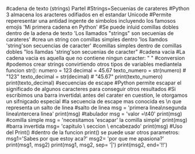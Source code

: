 #cadena de texto (strings) ParteI
#Strings=Secuenias de carateres
#Python 3 almacena los aracteres odifiados en el estandar Unicode 
#Permite reperesentar una antidad ingente de simbolos incluyendo los famosos emojis
'Mi primera cadena en Python'
#Se puede inluid comillas dobles dentro de la adena de texto
'Los llamados "strings" son secuenias de carateres'
#crea un string con comillas simples dentro
'los llamdos \'string\'son secuencias de caracter'
#comillas simples dentro de comillas dobles
"los llamdas 'string'son secuenias de caracter" 
#cadena vacia
#La cadena vacia es aquella que no contiene ningun caracter:
" " 
#conversion 
#podemos crear strings convirtiendo otros tipos de variables mediantela funcion str():
numero = 123
decimal = 45.67
texto_numero = str(numero)       # "123"
texto_decimal = str(decimal)     # "45.67"
print(texto_numero)
print(texto_decimal)
#secuencias de escape
#Python permite escapar el significado de algunos caracteres para conseguir otros resultados
#Si escribimos una barra invertida\ antes del carater en cuestion, le otorgamos un sifnigcado especial
#la secuencia de escape mas conocida es \n que representa un salto de linea 
#salto de linea
msg = 'primera linea\nsegunda linea\ntercera linea'
print(msg)
#tabulador
msg = 'valor =\t40'
print(msg)
#comilla simple
msg = 'necesitamos \'escapar\' la comilla simple'
print(msg)
#barra invertida
msg= 'capitulo \\ seccion \\ encabezado'
print(msg)
 #Uso del Print()
 #dentro de la funcion print() se puede usar otros parametros:
msg1='Sabes por que estoy aca?'
msg2= 'por que me apasiona?'
print(msg1, msg2)
print(msg1, msg2, sep= '|')
print(msg2, end='!!')
